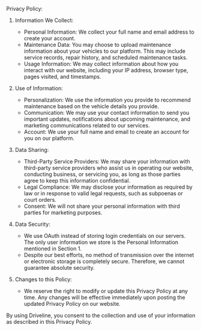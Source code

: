 Privacy Policy:

1. Information We Collect:
   - Personal Information: We collect your full name and email address to create your account.
   - Maintenance Data: You may choose to upload maintenance information about your vehicles to our platform. This may include service records, repair history, and scheduled maintenance tasks.
   - Usage Information: We may collect information about how you interact with our website, including your IP address, browser type, pages visited, and timestamps.

2. Use of Information:
   - Personalization: We use the information you provide to recommend maintenance based on the vehicle details you provide.
   - Communication: We may use your contact information to send you important updates, notifications about upcoming maintenance, and marketing communications related to our services.
   - Account: We use your full name and email to create an account for you on our platform.
   
3. Data Sharing:
   - Third-Party Service Providers: We may share your information with third-party service providers who assist us in operating our website, conducting business, or servicing you, as long as those parties agree to keep this information confidential.
   - Legal Compliance: We may disclose your information as required by law or in response to valid legal requests, such as subpoenas or court orders.
   - Consent: We will not share your personal information with third parties for marketing purposes.

4. Data Security:
   - We use OAuth instead of storing login credentials on our servers. The only user information we store is the Personal Information mentioned in Section 1.
   - Despite our best efforts, no method of transmission over the internet or electronic storage is completely secure. Therefore, we cannot guarantee absolute security.

5. Changes to this Policy:
   - We reserve the right to modify or update this Privacy Policy at any time. Any changes will be effective immediately upon posting the updated Privacy Policy on our website.

By using Driveline, you consent to the collection and use of your information as described in this Privacy Policy.
